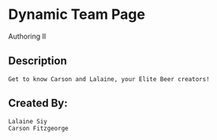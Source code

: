 # Dynamic Team Page
Authoring II

## Description
    Get to know Carson and Lalaine, your Elite Beer creators!

## Created By:
    Lalaine Siy
    Carson Fitzgeorge

